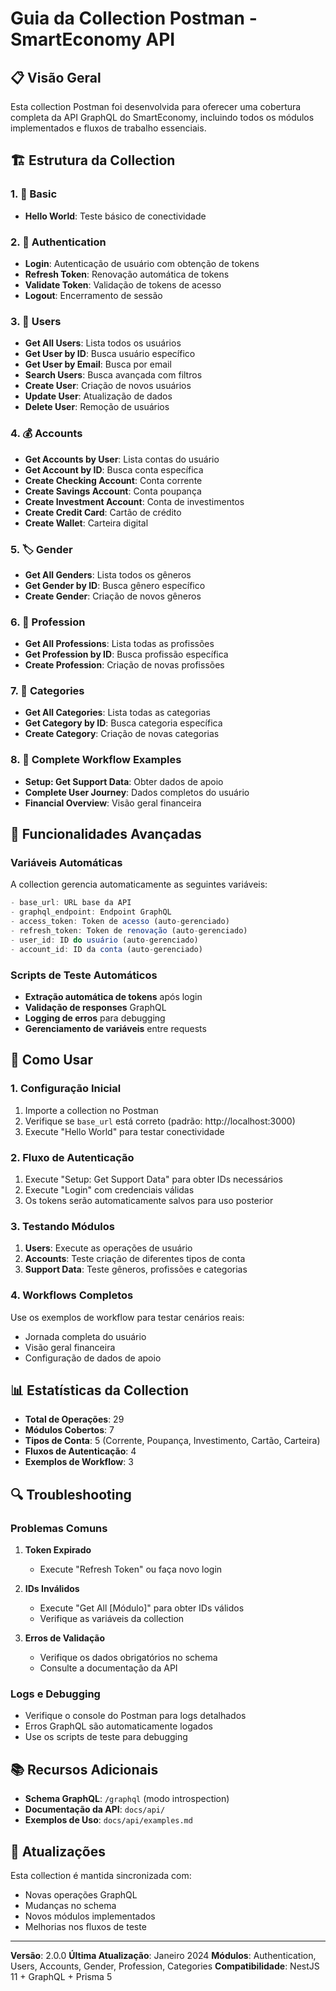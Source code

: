 # Guia da Collection Postman - SmartEconomy API

## 📋 Visão Geral

Esta collection Postman foi desenvolvida para oferecer uma cobertura completa da API GraphQL do SmartEconomy, incluindo todos os módulos implementados e fluxos de trabalho essenciais.

## 🏗️ Estrutura da Collection

### 1. 🎯 Basic
- **Hello World**: Teste básico de conectividade

### 2. 🔐 Authentication
- **Login**: Autenticação de usuário com obtenção de tokens
- **Refresh Token**: Renovação automática de tokens
- **Validate Token**: Validação de tokens de acesso
- **Logout**: Encerramento de sessão

### 3. 👥 Users
- **Get All Users**: Lista todos os usuários
- **Get User by ID**: Busca usuário específico
- **Get User by Email**: Busca por email
- **Search Users**: Busca avançada com filtros
- **Create User**: Criação de novos usuários
- **Update User**: Atualização de dados
- **Delete User**: Remoção de usuários

### 4. 💰 Accounts
- **Get Accounts by User**: Lista contas do usuário
- **Get Account by ID**: Busca conta específica
- **Create Checking Account**: Conta corrente
- **Create Savings Account**: Conta poupança
- **Create Investment Account**: Conta de investimentos
- **Create Credit Card**: Cartão de crédito
- **Create Wallet**: Carteira digital

### 5. 🏷️ Gender
- **Get All Genders**: Lista todos os gêneros
- **Get Gender by ID**: Busca gênero específico
- **Create Gender**: Criação de novos gêneros

### 6. 💼 Profession
- **Get All Professions**: Lista todas as profissões
- **Get Profession by ID**: Busca profissão específica
- **Create Profession**: Criação de novas profissões

### 7. 📂 Categories
- **Get All Categories**: Lista todas as categorias
- **Get Category by ID**: Busca categoria específica
- **Create Category**: Criação de novas categorias

### 8. 🎯 Complete Workflow Examples
- **Setup: Get Support Data**: Obter dados de apoio
- **Complete User Journey**: Dados completos do usuário
- **Financial Overview**: Visão geral financeira

## 🔧 Funcionalidades Avançadas

### Variáveis Automáticas
A collection gerencia automaticamente as seguintes variáveis:

```javascript
- base_url: URL base da API
- graphql_endpoint: Endpoint GraphQL
- access_token: Token de acesso (auto-gerenciado)
- refresh_token: Token de renovação (auto-gerenciado)
- user_id: ID do usuário (auto-gerenciado)
- account_id: ID da conta (auto-gerenciado)
```

### Scripts de Teste Automáticos
- **Extração automática de tokens** após login
- **Validação de responses** GraphQL
- **Logging de erros** para debugging
- **Gerenciamento de variáveis** entre requests

## 🚀 Como Usar

### 1. Configuração Inicial
1. Importe a collection no Postman
2. Verifique se `base_url` está correto (padrão: http://localhost:3000)
3. Execute "Hello World" para testar conectividade

### 2. Fluxo de Autenticação
1. Execute "Setup: Get Support Data" para obter IDs necessários
2. Execute "Login" com credenciais válidas
3. Os tokens serão automaticamente salvos para uso posterior

### 3. Testando Módulos
1. **Users**: Execute as operações de usuário
2. **Accounts**: Teste criação de diferentes tipos de conta
3. **Support Data**: Teste gêneros, profissões e categorias

### 4. Workflows Completos
Use os exemplos de workflow para testar cenários reais:
- Jornada completa do usuário
- Visão geral financeira
- Configuração de dados de apoio

## 📊 Estatísticas da Collection

- **Total de Operações**: 29
- **Módulos Cobertos**: 7
- **Tipos de Conta**: 5 (Corrente, Poupança, Investimento, Cartão, Carteira)
- **Fluxos de Autenticação**: 4
- **Exemplos de Workflow**: 3

## 🔍 Troubleshooting

### Problemas Comuns

1. **Token Expirado**
   - Execute "Refresh Token" ou faça novo login

2. **IDs Inválidos**
   - Execute "Get All [Módulo]" para obter IDs válidos
   - Verifique as variáveis da collection

3. **Erros de Validação**
   - Verifique os dados obrigatórios no schema
   - Consulte a documentação da API

### Logs e Debugging
- Verifique o console do Postman para logs detalhados
- Erros GraphQL são automaticamente logados
- Use os scripts de teste para debugging

## 📚 Recursos Adicionais

- **Schema GraphQL**: `/graphql` (modo introspection)
- **Documentação da API**: `docs/api/`
- **Exemplos de Uso**: `docs/api/examples.md`

## 🔄 Atualizações

Esta collection é mantida sincronizada com:
- Novas operações GraphQL
- Mudanças no schema
- Novos módulos implementados
- Melhorias nos fluxos de teste

---

**Versão**: 2.0.0
**Última Atualização**: Janeiro 2024
**Módulos**: Authentication, Users, Accounts, Gender, Profession, Categories
**Compatibilidade**: NestJS 11 + GraphQL + Prisma 5
